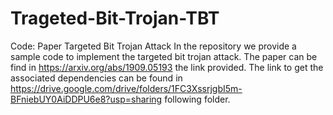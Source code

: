 # Trageted-Bit-Trojan-TBT
Code: Paper Targeted Bit Trojan Attack
In the repository we provide a sample code to implement the targeted  bit trojan attack. The paper can be find in https://arxiv.org/abs/1909.05193 the link provided. The link to get the associated dependencies can be found in https://drive.google.com/drive/folders/1FC3XssrjgbI5m-BFniebUY0AiDDPU6e8?usp=sharing following folder.
